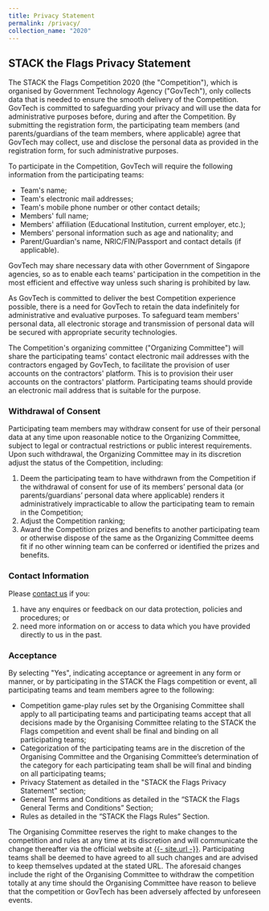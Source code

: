 ```yaml
---
title: Privacy Statement
permalink: /privacy/
collection_name: "2020"
---
```


## STACK the Flags Privacy Statement

The STACK the Flags Competition 2020 (the "Competition"), which is organised by Government Technology Agency ("GovTech"), only collects data that is needed to ensure the smooth delivery of the Competition. 
GovTech is committed to safeguarding your privacy and will use the data for administrative purposes before, during and after the Competition. 
By submitting the registration form, the participating team members (and parents/guardians of the team members, where applicable) agree that GovTech may collect, use and disclose the personal data as provided in the registration form, for such administrative purposes. 

To participate in the Competition, GovTech will require the following information from the participating teams:

* Team's name;
* Team's electronic mail addresses;
* Team's mobile phone number or other contact details;
* Members' full name;
* Members' affiliation (Educational Institution, current employer, etc.);
* Members' personal information such as age and nationality; and
* Parent/Guardian's name, NRIC/FIN/Passport and contact details (if applicable).

GovTech may share necessary data with other Government of Singapore agencies, so as to enable each teams' participation in the competition in the most efficient and effective way unless such sharing is prohibited by law.

As GovTech is committed to deliver the best Competition experience possible, there is a need for GovTech to retain the data indefinitely for administrative and evaluative purposes. 
To safeguard team members' personal data, all electronic storage and transmission of personal data will be secured with appropriate security technologies.

The Competition's organizing committee ("Organizing Committee") will share the participating teams' contact electronic mail addresses with the contractors engaged by GovTech, to facilitate the provision of user accounts on the contractors' platform. 
This is to provision their user accounts on the contractors' platform. 
Participating teams should provide an electronic mail address that is suitable for the purpose.

### Withdrawal of Consent

Participating team members may withdraw consent for use of their personal data at any time upon reasonable notice to the Organizing Committee, subject to legal or contractual restrictions or public interest requirements. 
Upon such withdrawal, the Organizing Committee may in its discretion adjust the status of the Competition, including:

1. Deem the participating team to have withdrawn from the Competition if the withdrawal of consent for use of its members’ personal data (or parents/guardians’ personal data where applicable) renders it administratively impracticable to allow the participating team to remain in the Competition;
2. Adjust the Competition ranking;
3. Award the Competition prizes and benefits to another participating team or otherwise dispose of the same as the Organizing Committee deems fit if no other winning team can be conferred or identified the prizes and benefits.

### Contact Information

Please [contact us](/contact-us/) if you:

1. have any enquires or feedback on our data protection, policies and procedures; or
2. need more information on or access to data which you have provided directly to us in the past.

### Acceptance

By selecting "Yes", indicating acceptance or agreement in any form or manner, or by participating in the STACK the Flags competition or event, all participating teams and team members agree to the following:

* Competition game-play rules set by the Organising Committee shall apply to all participating teams and participating teams accept that all decisions made by the Organising Committee relating to the STACK the Flags competition and event shall be final and binding on all participating teams;
* Categorization of the participating teams are in the discretion of the Organising Committee and the Organising Committee’s determination of the category for each participating team shall be will final and binding on all participating teams;
* Privacy Statement as detailed in the "STACK the Flags Privacy Statement" section; 
* General Terms and Conditions as detailed in the “STACK the Flags General Terms and Conditions” Section;
* Rules as detailed in the “STACK the Flags Rules” Section.

The Organising Committee reserves the right to make changes to the competition and rules at any time at its discretion and will communicate the change thereafter via the official website at [{{- site.url -}}](/). 
Participating teams shall be deemed to have agreed to all such changes and are advised to keep themselves updated at the stated URL. 
The aforesaid changes include the right of the Organising Committee to withdraw the competition totally at any time should the Organising Committee have reason to believe that the competition or GovTech has been adversely affected by unforeseen events.
